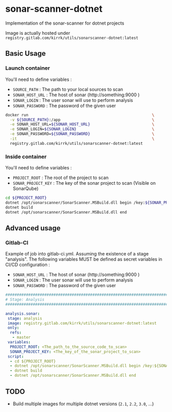 
# sonar-scanner-dotnet

Implementation of the sonar-scanner for dotnet projects

Image is actually hosted under `registry.gitlab.com/kirrk/utils/sonarscanner-dotnet:latest` 

## Basic Usage

### Launch container

You'll need to define variables :
- `SOURCE_PATH` : The path to your local sources to scan
- `SONAR_HOST_URL` : The host of sonar (http://something:9000 )
- `SONAR_LOGIN` : The user sonar will use to perform analysis
- `SONAR_PASSWORD` : The password of the given user

```bash
docker run                                                      \
  -v ${SOURCE_PATH}:/app                                        \
  -e SONAR_HOST_URL=${SONAR_HOST_URL}                           \
  -e SONAR_LOGIN=${SONAR_LOGIN}                                 \
  -e SONAR_PASSWORD=${SONAR_PASSWORD}                           \
  -it                                                           \
  registry.gitlab.com/kirrk/utils/sonarscanner-dotnet:latest
```

### Inside container

You'll need to define variables :
- `PROJECT_ROOT` : The root of the project to scan
- `SONAR_PROJECT_KEY` : The key of the sonar project to scan (Visible on SonarQube)

```bash
cd ${PROJECT_ROOT}
dotnet /opt/sonarscanner/SonarScanner.MSBuild.dll begin /key:${SONAR_PROJECT_KEY}
dotnet build
dotnet /opt/sonarscanner/SonarScanner.MSBuild.dll end
```

## Advanced usage

### Gitlab-CI

Example of job into gitlab-ci.yml.
Assuming the existence of a stage "analysis". 
The following variables MUST be defined as secret variables in CI/CD configuration :
- `SONAR_HOST_URL` : The host of sonar (http://something:9000 )
- `SONAR_LOGIN` : The user sonar will use to perform analysis
- `SONAR_PASSWORD` : The password of the given user

```yaml  
##############################################################################
# Stage: Analysis
##############################################################################

analysis.sonar:
 stage: analysis
 image: registry.gitlab.com/kirrk/utils/sonarscanner-dotnet:latest
 only:
  refs:
   - master
 variables:
  PROJECT_ROOT: <The_path_to_the_source_code_to_scan>
  SONAR_PROJECT_KEY: <The_key_of_the_sonar_project_to_scan>
 script:
  - cd ${PROJECT_ROOT}
  - dotnet /opt/sonarscanner/SonarScanner.MSBuild.dll begin /key:${SONAR_PROJECT_KEY}
  - dotnet build
  - dotnet /opt/sonarscanner/SonarScanner.MSBuild.dll end
```

## TODO

- Build multiple images for multiple dotnet versions (`2.1`, `2.2`, `3.0`, ...)

